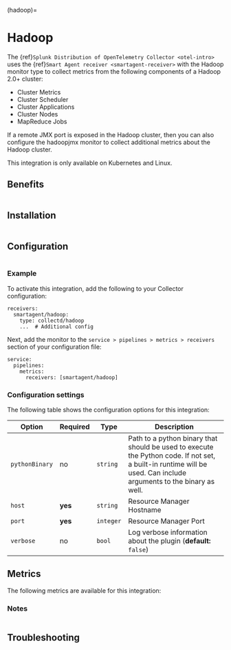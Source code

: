 (hadoop)=
# Hadoop

<meta name="description" content="Use this Splunk Observability Cloud integration for the hadoop monitor. See benefits, install, configuration, and metrics">

The {ref}`Splunk Distribution of OpenTelemetry Collector <otel-intro>` uses the {ref}`Smart Agent receiver <smartagent-receiver>` with the Hadoop monitor type to collect metrics from the following components of a Hadoop 2.0+ cluster:

- Cluster Metrics
- Cluster Scheduler
- Cluster Applications
- Cluster Nodes
- MapReduce Jobs

If a remote JMX port is exposed in the Hadoop cluster, then you can also configure the hadoopjmx monitor to collect additional metrics about the Hadoop cluster.

This integration is only available on Kubernetes and Linux.

## Benefits

```{include} /_includes/benefits.md
```

## Installation

```{include} /_includes/collector-installation-linux.md
```

## Configuration

```{include} /_includes/configuration.md
```

### Example

To activate this integration, add the following to your Collector configuration:

```
receivers:
  smartagent/hadoop:
    type: collectd/hadoop
    ...  # Additional config
```

Next, add the monitor to the `service > pipelines > metrics > receivers` section of your configuration file:

```
service:
  pipelines:
    metrics:
      receivers: [smartagent/hadoop]
```

### Configuration settings

The following table shows the configuration options for this integration:

| Option | Required | Type | Description |
| --- | --- | --- | --- |
| `pythonBinary` | no | `string` | Path to a python binary that should be used to execute the Python code. If not set, a built-in runtime will be used.  Can include arguments to the binary as well. |
| `host` | **yes** | `string` | Resource Manager Hostname |
| `port` | **yes** | `integer` | Resource Manager Port |
| `verbose` | no | `bool` | Log verbose information about the plugin (**default:** `false`) |

## Metrics

The following metrics are available for this integration:

<div class="metrics-yaml" url="https://raw.githubusercontent.com/signalfx/integrations/main/hadoop/metrics.yaml"></div>

### Notes

```{include} /_includes/metric-defs.md
```

## Troubleshooting

```{include} /_includes/troubleshooting.md
```
